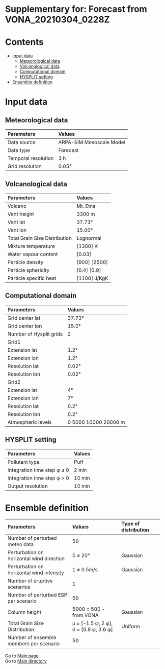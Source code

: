 
Supplementary for: Forecast from VONA_20210304_0228Z
====================================================

Contents
========

* [Input data](#input-data)
	* [Meteorological data](#meteorological-data)
	* [Volcanological data](#volcanological-data)
	* [Computational domain](#computational-domain)
	* [HYSPLIT setting](#hysplit-setting)
* [Ensemble definition](#ensemble-definition)

# Input data

## Meteorological data
  

|Parameters|Values|
| :--- | :--- |
|Data source|ARPA-SIM Mesoscale Model|
|Data type|Forecast|
|Temporal resolution|3 h|
|Grid resolution|0.05°|

## Volcanological data
  

|Parameters|Values|
| :--- | :--- |
|Volcano|Mt. Etna|
|Vent height|3300 m|
|Vent lat|37.73°|
|Vent lon|15.00°|
|Total Grain Size Distribution|Lognormal|
|Mixture temperature|[1300] K|
|Water vapour content|[0.03]|
|Particle density|[900] [2500]|
|Particle sphericity|[0.4] [0.9]|
|Particle specific heat|[1100] J/KgK|

## Computational domain
  

|Parameters|Values|
| :--- | :--- |
|Grid center lat|37.73°|
|Grid center lon|15.0°|
|Number of Hysplit grids|2|
|Grid1||
|Extension lat|1.2°|
|Extension lon|1.2°|
|Resolution lat|0.02°|
|Resolution lon|0.02°|
|Grid2||
|Extension lat|4°|
|Extension lon|7°|
|Resolution lat|0.2°|
|Resolution lon|0.2°|
|Atmospheric levels|0 5000 10000 20000 m|

## HYSPLIT setting
  

|Parameters|Values|
| :--- | :--- |
|Pollutant type|Puff|
|Integration time step φ ≤ 0 |2 min|
|Integration time step φ > 0 |10 min|
|Output resolution|10 min|

# Ensemble definition
  

|Parameters|Values|Type of distribution|
| :--- | :--- | :--- |
|Number of perturbed meteo data|50||
|Perturbation on horizontal wind direction |0 ± 20°|Gaussian|
|Perturbation on horizontal wind intensity|1 ± 0.5m/s|Gaussian|
|Number of eruptive scenarios|1||
|Number of perturbed ESP per scenario|50||
|Column height|5000 ± 500 - from VONA|Gaussian|
|Total Grain Size Distribution|μ = [-1.5 φ, 2 φ], σ = [0.8 φ, 3.6 φ]|Uniform|
|Number of ensemble members per scenario|50||
  
Go to [Main page](https://github.com/federicapardini/Real_time_ash_forecast/tree/main/FORECAST_RESULTS/20210304_0228Z)  
Go to [Main directory](https://github.com/federicapardini/Real_time_ash_forecast)